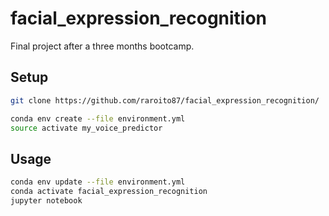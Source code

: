 # facial_expression_recognition
Final project after a three months bootcamp.
## Setup

```sh
git clone https://github.com/raroito87/facial_expression_recognition/
```

```sh
conda env create --file environment.yml
source activate my_voice_predictor
```

## Usage

```sh
conda env update --file environment.yml
conda activate facial_expression_recognition
jupyter notebook
```
